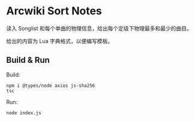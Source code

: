 # Arcwiki Sort Notes

读入 Songlist 和每个单曲的物理信息，给出每个定级下物理最多和最少的曲目。

给出的内容为 Lua 字典格式，以便编写模板。

## Build & Run

Build:

```
npm i @types/node axios js-sha256
tsc
```

Run:

```
node index.js
```
